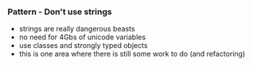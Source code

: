 ### Pattern - Don't use strings

- strings are really dangerous beasts
- no need for 4Gbs of unicode variables
- use classes and strongly typed objects
- this is one area where there is still some work to do (and refactoring) 
